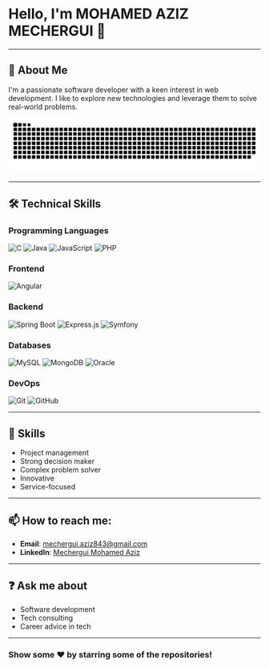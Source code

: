 # Hello, I'm MOHAMED AZIZ MECHERGUI 👋


---

## 📝 About Me

I'm a passionate software developer with a keen interest in web development. I like to explore new technologies and leverage them to solve real-world problems.

<img 
    alt="" 
    src="https://raw.githubusercontent.com/platane/snk/output/github-contribution-grid-snake-dark.svg" 
    style="pointer-events: none;" 
    draggable="false">
</img>

---

## 🛠️ Technical Skills

### Programming Languages
![C](https://img.shields.io/badge/-C-00599C?logo=c&logoColor=white)
![Java](https://img.shields.io/badge/-Java-007396?logo=java&logoColor=white)
![JavaScript](https://img.shields.io/badge/-JavaScript-F7DF1E?logo=javascript&logoColor=black)
![PHP](https://img.shields.io/badge/-PHP-777BB4?logo=php&logoColor=white)

### Frontend
![Angular](https://img.shields.io/badge/-Angular-DD0031?logo=angular&logoColor=white)

### Backend
![Spring Boot](https://img.shields.io/badge/-Spring%20Boot-6DB33F?logo=spring-boot&logoColor=white)
![Express.js](https://img.shields.io/badge/-Express.js-000000?logo=express&logoColor=white)
![Symfony](https://img.shields.io/badge/-Symfony-000000?logo=symfony&logoColor=white)

### Databases
![MySQL](https://img.shields.io/badge/-MySQL-4479A1?logo=mysql&logoColor=white)
![MongoDB](https://img.shields.io/badge/-MongoDB-47A248?logo=mongodb&logoColor=white)
![Oracle](https://img.shields.io/badge/-Oracle-F80000?logo=oracle&logoColor=white)


### DevOps
![Git](https://img.shields.io/badge/-Git-F05032?logo=git&logoColor=white)
![GitHub](https://img.shields.io/badge/-GitHub-181717?logo=github&logoColor=white)

---

## 💼 Skills

- Project management  
- Strong decision maker  
- Complex problem solver  
- Innovative  
- Service-focused  

---

## 📫 How to reach me:

- **Email**: [mechergui.aziz843@gmail.com](mailto:mechergui.aziz843@gmail.com)  
- **LinkedIn**: [Mechergui Mohamed Aziz](https://www.linkedin.com/in/mechergui-med-aziz-119358296/)

---

## ❓ Ask me about

- Software development  
- Tech consulting  
- Career advice in tech  

---

### Show some ❤️ by starring some of the repositories!
